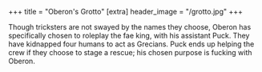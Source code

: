 +++
title = "Oberon's Grotto"
[extra]
header_image = "/grotto.jpg"
+++

Though tricksters are not swayed by the names they choose, Oberon has specifically chosen to roleplay the fae king, with his assistant Puck. They have kidnapped four humans to act as Grecians. Puck ends up helping the crew if they choose to stage a rescue; his chosen purpose is fucking with Oberon.
